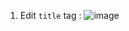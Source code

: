 1. Edit `title` tag : ![image](https://user-images.githubusercontent.com/95974734/221518329-a540727f-1a2b-41fd-8baf-50556003393e.png)

